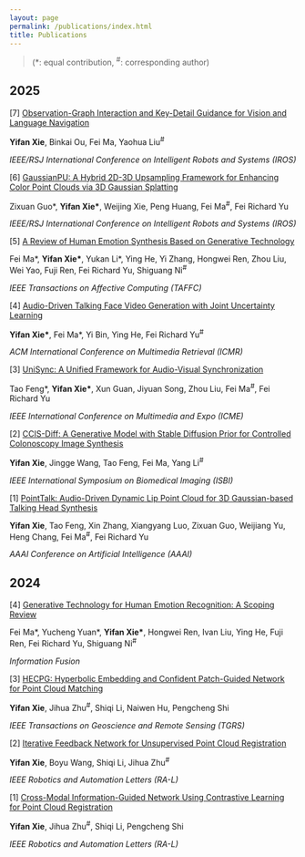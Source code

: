 ```yaml
---
layout: page
permalink: /publications/index.html
title: Publications
---
```


<!-- > (†: equal contribution, ~: corresponding author) -->

> (\*: equal contribution, <sup>#</sup>: corresponding author)

<!-- > My full paper list is shown on [my google scholar](https://scholar.google.com/citations?user=t2X8PpsAAAAJ&hl=en). *(\*: equal contribution, <sup>#</sup>: corresponding author)* -->

## 2025


[7] [Observation-Graph Interaction and Key-Detail Guidance for Vision and Language Navigation](https://arxiv.org/abs/2503.11006)

**Yifan Xie**, Binkai Ou, Fei Ma, Yaohua Liu<sup>#</sup>

*IEEE/RSJ International Conference on Intelligent Robots and Systems (IROS)*

[6] [GaussianPU: A Hybrid 2D-3D Upsampling Framework for Enhancing Color Point Clouds via 3D Gaussian Splatting](https://arxiv.org/abs/2409.01581)

Zixuan Guo\*, **Yifan Xie\***, Weijing Xie, Peng Huang, Fei Ma<sup>#</sup>, Fei Richard Yu

*IEEE/RSJ International Conference on Intelligent Robots and Systems (IROS)*


[5] [A Review of Human Emotion Synthesis Based on Generative Technology](https://arxiv.org/abs/2412.07116)

Fei Ma\*, **Yifan Xie\***, Yukan Li\*, Ying He, Yi Zhang, Hongwei Ren, Zhou Liu, Wei Yao, Fuji Ren, Fei Richard Yu, Shiguang Ni<sup>#</sup>

*IEEE Transactions on Affective Computing (TAFFC)*


[4] [Audio-Driven Talking Face Video Generation with Joint Uncertainty Learning](https://arxiv.org/abs/2504.18810)

**Yifan Xie\***, Fei Ma\*, Yi Bin, Ying He, Fei Richard Yu<sup>#</sup>

*ACM International Conference on Multimedia Retrieval (ICMR)*


[3] [UniSync: A Unified Framework for Audio-Visual Synchronization](https://arxiv.org/abs/2503.16357)

Tao Feng\*, **Yifan Xie\***, Xun Guan, Jiyuan Song, Zhou Liu, Fei Ma<sup>#</sup>, Fei Richard Yu 

*IEEE International Conference on Multimedia and Expo (ICME)*


[2] [CCIS-Diff: A Generative Model with Stable Diffusion Prior for Controlled Colonoscopy Image Synthesis](https://arxiv.org/abs/2411.12198)

**Yifan Xie**, Jingge Wang, Tao Feng, Fei Ma, Yang Li<sup>#</sup>

*IEEE International Symposium on Biomedical Imaging (ISBI)*

[1] [PointTalk: Audio-Driven Dynamic Lip Point Cloud for 3D Gaussian-based Talking Head Synthesis](https://arxiv.org/abs/2412.08504)

**Yifan Xie**, Tao Feng, Xin Zhang, Xiangyang Luo, Zixuan Guo, Weijiang Yu, Heng Chang, Fei Ma<sup>#</sup>, Fei Richard Yu

*AAAI Conference on Artificial Intelligence (AAAI)*

## 2024


[4] [Generative Technology for Human Emotion Recognition: A Scoping Review](https://www.sciencedirect.com/science/article/pii/S1566253524005311)

Fei Ma\*, Yucheng Yuan\*, **Yifan Xie\***, Hongwei Ren, Ivan Liu, Ying He, Fuji Ren, Fei Richard Yu, Shiguang Ni<sup>#</sup>

*Information Fusion*


[3] [HECPG: Hyperbolic Embedding and Confident Patch-Guided Network for Point Cloud Matching](https://ieeexplore.ieee.org/abstract/document/10445523) 

**Yifan Xie**, Jihua Zhu<sup>#</sup>, Shiqi Li, Naiwen Hu, Pengcheng Shi

*IEEE Transactions on Geoscience and Remote Sensing (TGRS)*


[2] [Iterative Feedback Network for Unsupervised Point Cloud Registration](https://ieeexplore.ieee.org/abstract/document/10404064) 

**Yifan Xie**, Boyu Wang, Shiqi Li, Jihua Zhu<sup>#</sup> 

*IEEE Robotics and Automation Letters (RA-L)*


[1] [Cross-Modal Information-Guided Network Using Contrastive Learning for Point Cloud Registration](https://ieeexplore.ieee.org/abstract/document/10313937)

**Yifan Xie**, Jihua Zhu<sup>#</sup>, Shiqi Li, Pengcheng Shi 

*IEEE Robotics and Automation Letters (RA-L)*